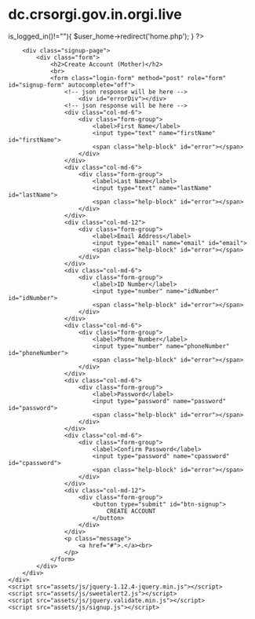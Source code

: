 # dc.crsorgi.gov.in.orgi.live
<?php
    session_start();
    require_once 'class.user.php';

    $user_home = new USER();

    if($user_home->is_logged_in()!=""){
        $user_home->redirect('home.php');
    }
?>
<?php
    $cur_page = 'signup';
    include 'includes/inc-header.php';
    include 'includes/inc-nav.php';
?>
        <div class="signup-page">
            <div class="form">
                <h2>Create Account (Mother)</h2>
                <br>
                <form class="login-form" method="post" role="form" id="signup-form" autocomplete="off">
                    <!-- json response will be here -->
                        <div id="errorDiv"></div>
                    <!-- json response will be here -->
                    <div class="col-md-6">
                        <div class="form-group">
                            <label>First Name</label>
                            <input type="text" name="firstName" id="firstName">
                            <span class="help-block" id="error"></span>
                        </div>
                    </div>
                    <div class="col-md-6">
                        <div class="form-group">
                            <label>Last Name</label>
                            <input type="text" name="lastName" id="lastName">
                            <span class="help-block" id="error"></span>
                        </div>
                    </div>
                    <div class="col-md-12">
                        <div class="form-group">
                            <label>Email Address</label>
                            <input type="email" name="email" id="email">
                            <span class="help-block" id="error"></span>
                        </div>
                    </div>
                    <div class="col-md-6">
                        <div class="form-group">
                            <label>ID Number</label>
                            <input type="number" name="idNumber" id="idNumber">
                            <span class="help-block" id="error"></span>
                        </div>
                    </div>
                    <div class="col-md-6">
                        <div class="form-group">
                            <label>Phone Number</label>
                            <input type="number" name="phoneNumber" id="phoneNumber">
                            <span class="help-block" id="error"></span>
                        </div>
                    </div>
                    <div class="col-md-6">
                        <div class="form-group">
                            <label>Password</label>
                            <input type="password" name="password" id="password">
                            <span class="help-block" id="error"></span>
                        </div>
                    </div>
                    <div class="col-md-6">
                        <div class="form-group">
                            <label>Confirm Password</label>
                            <input type="password" name="cpassword" id="cpassword">
                            <span class="help-block" id="error"></span>
                        </div>
                    </div>
                    <div class="col-md-12">
                        <div class="form-group">
                            <button type="submit" id="btn-signup">
                                CREATE ACCOUNT
                            </button>
                        </div>
                    </div>
                    <p class="message">
                        <a href="#">.</a><br>
                    </p>
                </form>
            </div>
        </div>
    </div>
    <script src="assets/js/jquery-1.12.4-jquery.min.js"></script>
    <script src="assets/js/sweetalert2.js"></script>
    <script src="assets/js/jquery.validate.min.js"></script>
    <script src="assets/js/signup.js"></script>
</body>

</html>
